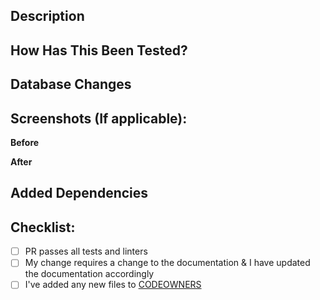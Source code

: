 ## Description

<!--- Describe your changes in detail -->

## How Has This Been Tested?

<!--- Please describe in detail how you tested your changes. -->
<!--- Include details of your testing environment, and the test you ran to -->
<!--- see how your change affects other areas of the code, etc. -->

## Database Changes

<!--- List any new tables/columns that had to be added to the Database for this PR -->

## Screenshots (If applicable):

<!--- If your changes affect the appearance of the UI, show examples -->

**Before**

**After**

## Added Dependencies

<!--- List any new packages/modules added in this PR -->

## Checklist:

<!--- Go over all the following points, and put an `x` in all the boxes that apply. -->

-   [ ] PR passes all tests and linters
-   [ ] My change requires a change to the documentation & I have updated the documentation accordingly
-   [ ] I've added any new files to [CODEOWNERS](../CODEOWNERS)
